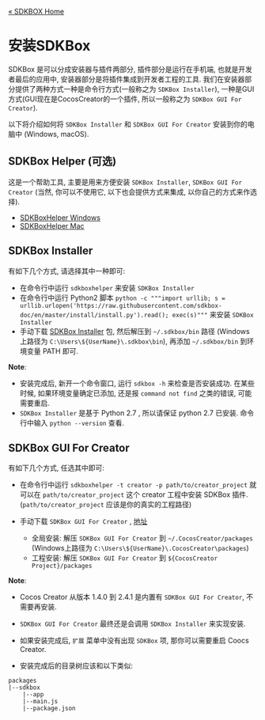 [&#171; SDKBOX Home](http://sdkbox.com)

<h1>安装SDKBox</h1>

SDKBox 是可以分成安装器与插件两部分, 插件部分是运行在手机端, 也就是开发者最后的应用中, 安装器部分是将插件集成到开发者工程的工具.
我们在安装器部分提供了两种方式一种是命令行方式(一般称之为 `SDKBox Installer`), 一种是GUI方式(GUI现在是CocosCreator的一个插件, 所以一般称之为 `SDKBox GUI For Creator`).

以下将介绍如何将 `SDKBox Installer` 和 `SDKBox GUI For Creator` 安装到你的电脑中 (Windows, macOS).

## SDKBox Helper (可选)

这是一个帮助工具, 主要是用来方便安装 `SDKBox Installer`, `SDKBox GUI For Creator` (当然, 你可以不使用它, 以下也会提供方式来集成, 以你自己的方式来作选择).

* [SDKBoxHelper Windows](https://github.com/hugohuang1111/sdkboxhelper/releases/download/v0.0.5/sdkboxhelper.exe)
* [SDKBoxHelper Mac](https://github.com/hugohuang1111/sdkboxhelper/releases/download/v0.0.5/sdkboxhelper)

## SDKBox Installer

有如下几个方式, 请选择其中一种即可:

* 在命令行中运行 `sdkboxhelper` 来安装 `SDKBox Installer`
* 在命令行中运行 Python2 脚本 `python -c """import urllib; s = urllib.urlopen('https://raw.githubusercontent.com/sdkbox-doc/en/master/install/install.py').read(); exec(s)"""` 来安装 `SDKBox Installer`
* 手动下载 [SDKBox Installer](http://download.sdkbox.com/installer/v1/sdkbox_installer.zip) 包, 然后解压到 `~/.sdkbox/bin` 路径 (Windows 上路径为 `C:\Users\${UserName}\.sdkbox\bin`), 再添加 `~/.sdkbox/bin` 到环境变量 PATH 即可.

__Note__:

* 安装完成后, 新开一个命令窗口, 运行 `sdkbox -h` 来检查是否安装成功. 在某些时候, 如果环境变量确定已添加, 还是报 `command not find` 之类的错误, 可能需要重启.
* `SDKBox Installer` 是基于 Python 2.7 , 所以请保证 python 2.7 已安装. 命令行中输入 `python --version` 查看.

## SDKBox GUI For Creator

有如下几个方式, 任选其中即可:

* 在命令行中运行 `sdkboxhelper -t creator -p path/to/creator_project` 就可以在 `path/to/creator_project` 这个 creator 工程中安装 SDKBox 插件. (`path/to/creator_project` 应该是你的真实的工程路径)

* 手动下载 `SDKBox GUI For Creator` , [地址](http://sdkbox.anysdk.com/gui/creator/sdkbox-1.4.1.zip)
    - 全局安装: 解压 `SDKBox GUI For Creator` 到 `~/.CocosCreator/packages` (Windows上路径为 `C:\Users\${UserName}\.CocosCreator\packages`)
    - 工程安装: 解压 `SDKBox GUI For Creator` 到 `${CocosCreator Project}/packages`

__Note__:

* Cocos Creator 从版本 1.4.0 到 2.4.1 是内置有 `SDKBox GUI For Creator`, 不需要再安装.

* `SDKBox GUI For Creator` 最终还是会调用 `SDKBox Installer` 来实现安装.

* 如果安装完成后, `扩展` 菜单中没有出现 `SDKBox` 项, 那你可以需要重启 Coocs Creator.

* 安装完成后的目录树应该和以下类似:
```
packages
|--sdkbox
    |--app
    |--main.js
    |--package.json
```

